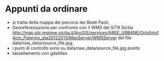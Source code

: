 # Appunti da ordinare

- si tratta della mappa dei percorsi dei Beati Paoli;
- Georefereziazione per confronto con il WMS del SITR Sicilia http://map.sitr.regione.sicilia.it/ArcGIS/services/AREE_URBANE/Ortofoto14cm_Palermo_ata20122013/MapServer/WMSServer del file data/raw_data/source_file.jpg;
 - i punti di controllo sono su data/raw_data/source_file.jpg.points
- tassellamento con gdaltiles 